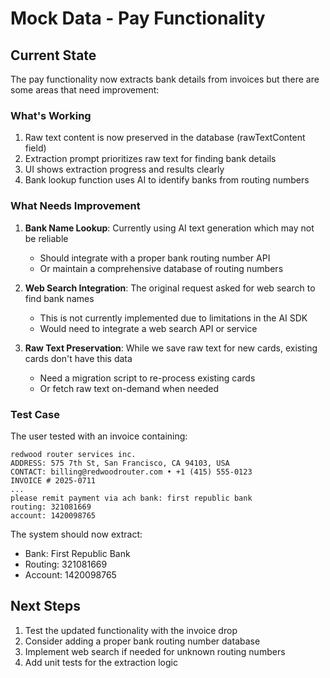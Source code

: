 # Mock Data - Pay Functionality

## Current State
The pay functionality now extracts bank details from invoices but there are some areas that need improvement:

### What's Working
1. Raw text content is now preserved in the database (rawTextContent field)
2. Extraction prompt prioritizes raw text for finding bank details
3. UI shows extraction progress and results clearly
4. Bank lookup function uses AI to identify banks from routing numbers

### What Needs Improvement
1. **Bank Name Lookup**: Currently using AI text generation which may not be reliable
   - Should integrate with a proper bank routing number API
   - Or maintain a comprehensive database of routing numbers
   
2. **Web Search Integration**: The original request asked for web search to find bank names
   - This is not currently implemented due to limitations in the AI SDK
   - Would need to integrate a web search API or service
   
3. **Raw Text Preservation**: While we save raw text for new cards, existing cards don't have this data
   - Need a migration script to re-process existing cards
   - Or fetch raw text on-demand when needed

### Test Case
The user tested with an invoice containing:
```
redwood router services inc.
ADDRESS: 575 7th St, San Francisco, CA 94103, USA
CONTACT: billing@redwoodrouter.com • +1 (415) 555-0123
INVOICE # 2025-0711
...
please remit payment via ach bank: first republic bank 
routing: 321081669
account: 1420098765
```

The system should now extract:
- Bank: First Republic Bank
- Routing: 321081669
- Account: 1420098765

## Next Steps
1. Test the updated functionality with the invoice drop
2. Consider adding a proper bank routing number database
3. Implement web search if needed for unknown routing numbers
4. Add unit tests for the extraction logic 